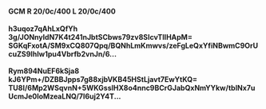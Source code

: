 #### GCM R 20/0c/400 L 20/0c/400
**h3uqoz7qAhLxQfYh**<br/>**3g/JONnyldN7K4t241nJbtSCbws79zv8SIcvTlIHApM=**<br/>**SGKqFxotA/SM9xCQ807Qpq/BQNhLmKmwvs/zeFgLeQxYfiNBwmC9OrUcuZS9IhIw1pu4Vbrfb2vnJn/6...**<br/><br/>
**Rym894NuEF6kSja8**<br/>**kJ6YPm+/DZBBJpps7g88xjbVKB45HStLjavt7EwYtKQ=**<br/>**TU8I/6Mp2WSqvnN+5WKGsslHX8o4nnc9BCrGJabQxNmYYkw/tblNx7uUcmJe0loMzeaLNQ/7I6uj2Y4T...**